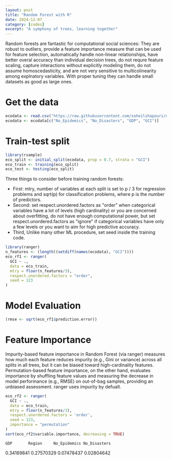 ```yaml
---
layout: post
title: "Random Forest with R"
date: 2024-12-07
category: [codes]
excerpt: "A symphony of trees, learning together"
---  
```

Random forests are fantastic for computational social sciences: They are robust to outliers, provide a feature importance measure that can be used for feature selection, automatically handle non-linear relationships, have better overal accuracy than individual decision trees, do not requre feature scaling, capture interactions without explicitly modeling them, do not assume homoscedasticity, and are not very sensitive to multicolinearity among explnatory variables. With proper tuning they can handle small datasets as good as large ones. 

# Get the data
```r
ecodata <- read.csv("https://raw.githubusercontent.com/soheilshapouri/epidemics_collectivism/main/Data%20S2.csv")
ecodata <- ecodata[c("No_Epidemics", "No_Disasters", "GDP", "GCI")]
```
# Train-test split
```r
library(rsample)
eco_split <- initial_split(ecodata, prop = 0.7, strata = "GCI")
eco_train <- training(eco_split)
eco_test <- testing(eco_split)
```
Three things to consider before training random forests:
- First: mtry, number of variables at each split is set to p / 3 for regression problems and sqrt(p) for classification problems, where p is the number of predictors.
- Second: set respect.unordered.factors as "order" when categorical variables have a lot of levels (high cardinality) or you are concerned about overfitting, do not have enough computational power, but set respect.unordered.factors as "ignore" if categorical variables have only a few levels or you want to aim for high predictive accuracy.
- Third, Unlike many other ML procedure, set seed inside the training code.

```r
library(ranger)
n_features <- (length((setdiff(names(ecodata), "GCI"))))
eco_rf1 <- ranger(
  GCI ~ ., 
  data = eco_train,
  mtry = floor(n_features/3),
  respect.unordered.factors = "order",
  seed = 123
)
```
# Model Evaluation
```r
(rmse <- sqrt(eco_rf1$prediction.error))
```
# Feature Importance 
Impurity-based feature importance in Random Forest (via ranger) measures how much each feature reduces impurity (e.g., Gini or variance) across all splits in all trees, but it can be biased toward high-cardinality features. Permutation-based feature importance, on the other hand, evaluates importance by shuffling feature values and measuring the decrease in model performance (e.g., RMSE) on out-of-bag samples, providing an unbiased assessment.
ranger uses impurity by defualt.
```r
eco_rf2 <- ranger(
  GCI ~ .,
  data = eco_train, 
  mtry = floor(n_features/3),
  respect.unordered.factors = 'order',
  seed = 123, 
  importance = "permutation"
)
sort(eco_rf2$variable.importance, decreasing = TRUE)
```
    GDP       Region     No_Epidemics No_Disasters 
  0.34169841   0.27570329   0.07478437   0.02804642 

   









